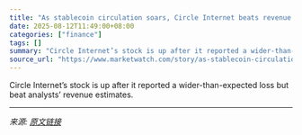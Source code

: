 ```yaml
---
title: "As stablecoin circulation soars, Circle Internet beats revenue target after hot IPO"
date: 2025-08-12T11:49:00+08:00
categories: ["finance"]
tags: []
summary: "Circle Internet’s stock is up after it reported a wider-than-expected loss but beat analysts’ revenue estimates."
source_url: "https://www.marketwatch.com/story/as-stablecoin-circulation-soars-circle-internet-beats-revenue-target-after-hot-ipo-faab2382?mod=mw_rss_topstories"
---
```


Circle Internet’s stock is up after it reported a wider-than-expected loss but beat analysts’ revenue estimates.

---

*来源: [原文链接](https://www.marketwatch.com/story/as-stablecoin-circulation-soars-circle-internet-beats-revenue-target-after-hot-ipo-faab2382?mod=mw_rss_topstories)*
